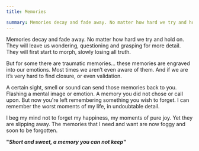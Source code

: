 ```yaml
---
title: Memories

summary: Memories decay and fade away. No matter how hard we try and hold on. They will leave us wondering, questioning and grasping for more detail. They will first start to morph, slowly losing all truth.
---
```


Memories decay and fade away. No matter how hard we try and hold on. They will leave us wondering, questioning and grasping for more detail. They will first start to morph, slowly losing all truth. 

But for some there are traumatic memories… these memories are engraved into our emotions. Most times we aren’t even aware of them. And if we are it’s very hard to find closure, or even validation. 

A certain sight, smell or sound can send those memories back to you. Flashing a mental image or emotion. A memory you did not chose or call upon. But now you're left remembering something you wish to forget. I can remember the worst moments of my life, in undoubtable detail. 

I beg my mind not to forget my happiness, my moments of pure joy. Yet they are slipping away. The memories that I need and want are now foggy and soon to be forgotten. 

**"*Short and sweet, a memory you can not keep*"**
